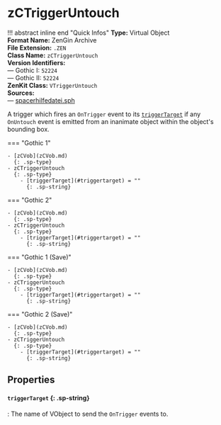 # zCTriggerUntouch

!!! abstract inline end "Quick Infos"
    **Type:** Virtual Object<br/>
    **Format Name:** ZenGin Archive<br/>
    **File Extension:** `.ZEN`<br/>
    **Class Name:** `zCTriggerUntouch`<br/>
    **Version Identifiers:**<br />
    — Gothic I: `52224`<br/>
    — Gothic II: `52224`<br/>
    **ZenKit Class:** `VTriggerUntouch`<br/>
    **Sources:**<br/>
    — [spacerhilfedatei.sph](https://wiki.worldofgothic.de/doku.php?id=spacer:hilfedatei)

A trigger which fires an `OnTrigger` event to its [`triggerTarget`](#triggerTarget) if any `OnUntouch` event is emitted
from an inanimate object within the object's bounding box.

=== "Gothic 1"

    - [zCVob](zCVob.md)
      {: .sp-type}
    - zCTriggerUntouch
      {: .sp-type}
        - [triggerTarget](#triggertarget) = ""
          {: .sp-string}

=== "Gothic 2"

    - [zCVob](zCVob.md)
      {: .sp-type}
    - zCTriggerUntouch
      {: .sp-type}
        - [triggerTarget](#triggertarget) = ""
          {: .sp-string}

=== "Gothic 1 (Save)"

    - [zCVob](zCVob.md)
      {: .sp-type}
    - zCTriggerUntouch
      {: .sp-type}
        - [triggerTarget](#triggertarget) = ""
          {: .sp-string}

=== "Gothic 2 (Save)"

    - [zCVob](zCVob.md)
      {: .sp-type}
    - zCTriggerUntouch
      {: .sp-type}
        - [triggerTarget](#triggertarget) = ""
          {: .sp-string}

## Properties

#### `triggerTarget` {: .sp-string}

:   The name of VObject to send the `OnTrigger` events to.
